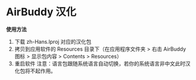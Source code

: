 # AirBuddy 汉化
**使用方法**
1. 下载 zh-Hans.lproj 对应的汉化包
2. 拷贝到应用软件的 Resources 目录下（在应用程序文件夹 > 右击 AirBuddy 图标 > 显示包内容 > Contents > Resources）
3. 重启软件
注意：语言包跟随系统语言自动切换，若你的系统语言非中文此时汉化包将不起作用。
